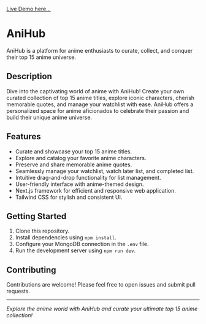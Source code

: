

[Live Demo here...](https://ani-hub.vercel.app/)

# AniHub

AniHub is a platform for anime enthusiasts to curate, collect, and conquer their top 15 anime universe.

## Description

Dive into the captivating world of anime with AniHub! Create your own curated collection of top 15 anime titles, explore iconic characters, cherish memorable quotes, and manage your watchlist with ease. AniHub offers a personalized space for anime aficionados to celebrate their passion and build their unique anime universe.

## Features

- Curate and showcase your top 15 anime titles.
- Explore and catalog your favorite anime characters.
- Preserve and share memorable anime quotes.
- Seamlessly manage your watchlist, watch later list, and completed list.
- Intuitive drag-and-drop functionality for list management.
- User-friendly interface with anime-themed design.
- Next.js framework for efficient and responsive web application.
- Tailwind CSS for stylish and consistent UI.

## Getting Started

1. Clone this repository.
2. Install dependencies using `npm install`.
3. Configure your MongoDB connection in the `.env` file.
4. Run the development server using `npm run dev`.

## Contributing

Contributions are welcome! Please feel free to open issues and submit pull requests.



---

_Explore the anime world with AniHub and curate your ultimate top 15 anime collection!_

